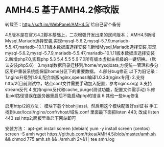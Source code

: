 # AMH4.5 基于AMH4.2修改版

转载至：http://soft.im/WebPanel/AMH4.5/  给自己留个备份

4.5版本是在官方4.2脚本基础上，二次增强开发出来的民间版本；
AMH4.5新增Mysql,Mariadb选择安装,实现mysql-5.6.2,mysql-5.7.9,mariadb-5.5.47,mariadb-10.1.11版本数据库选择安装
1.新增Mysql,Mariadb选择安装,实现mysql-5.6.2,mysql-5.7.9,mariadb-5.5.47,mariadb-10.1.11版本数据库选择安装
2.新增php7.0,实现php 5.3 5.4 5.5 5.6 7.0所有版本虚拟主机级的一键切换。（默认安装php5.6）
3.mysql数据目录迁移到/home/mysqldata,方便统一管理和多分区用户重装系统能保留home分区下的重要数据。
4.部分bug修正 以下为旧记录：
1.nginx升级到1.9.6,配合新版nginx,openssl编译1.0.2d(nginx专用)
2.支持http/2(目前测试中，站点conf文件需要手动加入配置，参考nginx.org)
3.支持stream反代
4.支持nginx反代和cache_purge(测试功能，配置文件需手动)
5.修复pid路径错误在服务器重启后不能启动php的错误
6.其他一些bug修复

启用http/2的方法：
模块下载个bbshijiessl，然后用这个模块配置好ssl证书
手工找到/usr/local/nginx/conf/vhost/域名.conf 里面最下面把listen 443; 改成 listen
443 ssl http2;面板里重启下网站即可

安装方法：
apt-get install screen (debian)
yum -y install screen (centos)
screen -S amh
wget https://github.com/ttkea/AMH4.5/blob/master/amh.sh && chmod 775 amh.sh && ./amh.sh 2>&1 | tee amh.log




